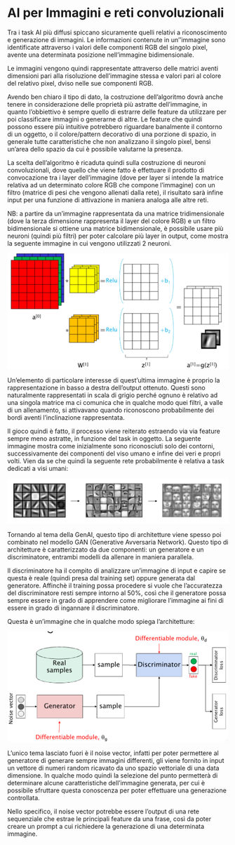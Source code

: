 # AI per Immagini e reti convoluzionali

Tra i task AI più diffusi spiccano sicuramente quelli relativi a riconoscimento e generazione di immagini. Le informazioni contenute in un’’immagine sono identificate attraverso i valori delle componenti RGB del singolo pixel, avente una determinata posizione nell’immagine bidimensionale.

Le immagini vengono quindi rappresentate attraverso delle matrici aventi dimensioni pari alla risoluzione dell’immagine stessa e valori pari al colore del relativo pixel, dviso nelle sue componenti RGB.

Avendo ben chiaro il tipo di dato, la costruzione dell’algoritmo dovrà anche tenere in considerazione delle proprietà più astratte dell’immagine, in quanto l’obbiettivo è sempre quello di estrarre delle feature da utilizzare per poi classificare immagini o generarne di altre. Le feature che quindi possono essere più intuitive potrebbero riguardare banalmente il contorno di un oggetto, o il colore/pattern decorativo di una porzione di spazio, in generale tutte caratteristiche che non analizzano il singolo pixel, bensì un’area dello spazio da cui è possibile valutarne la presenza.

La scelta dell’algoritmo è ricaduta quindi sulla costruzione di neuroni convoluzionali, dove quello che viene fatto è effettuare il prodotto di convocazione tra i layer dell’immagine (dove per layer si intende la matrice relativa ad un determinato colore RGB che compone l’immagine) con un filtro (matrice di pesi che vengono allenati dalla rete), il risultato sarà infine input per una funzione di attivazione in maniera analoga alle altre reti.

NB: a partire da un’immagine rappresentata da una matrice tridimensionale (dove la terza dimensione rappresenta il layer del colore RGB) e un filtro bidimensionale si ottiene una matrice bidimensionale, è possibile usare più neuroni (quindi più filtri) per poter calcolare più layer in output, come mostra la seguente immagine in cui vengono utilizzati 2 neuroni.

![convoluzione](./assets/convoluzione.png)

Un’elemento di particolare interesse di quest’ultima immagine è proprio la rappresentazione in basso a destra dell’output ottenuto. Questi sono naturalmente rappresentati in scala di grigio perché ognuno è relativo ad una singola matrice ma ci comunica che in qualche modo quei filtri, a valle di un allenamento, si attivavano quando riconoscono probabilmente dei bordi aventi l’inclinazione rappresentata.

Il gioco quindi è fatto, il processo viene reiterato estraendo via via feature sempre meno astratte, in funzione del task in oggetto. La seguente immagine mostra come inizialmente sono riconosciuti solo dei contorni, successivamente dei componenti del viso umano e infine dei veri e propri volti. Vien da se che quindi la seguente rete probabilmente è relativa a task dedicati a visi umani:

![layer](./assets/layer.png)

Tornando al tema della GenAI, questo tipo di architetture viene spesso poi combinato nel modello GAN (Generative Avversaria Network). Questo tipo di architetture  è caratterizzato da due componenti: un generatore e un discriminatore, entrambi modelli da allenare in maniera parallela.

Il discriminatore ha il compito di analizzare un’immagine di input e capire se questa è reale (quindi presa dal training set) oppure generata dal generatore. Affinchè il training possa procedere si vuole che l’accuratezza del discriminatore resti sempre intorno al 50%, così che il generatore possa sempre essere in grado di apprendere come migliorare l’immagine ai fini di essere in grado di ingannare il discriminatore.

Questa è un’immagine che in qualche modo spiega l’architetture:

![gan](./assets/gan.png)

L’unico tema lasciato fuori è il noise vector, infatti per poter permettere al generatore di generare sempre immagini differenti, gli viene fornito in input un vettore di numeri random ricavato da uno spazio vettoriale di una data dimensione. In qualche modo quindi la selezione del punto permetterà di determinare alcune caratteristiche dell’immagine generata, per cui è possibile sfruttare questa conoscenza per poter effettuare una generazione controllata.

Nello specifico, il noise vector potrebbe essere l’output di una rete sequenziale che estrae le principali feature da una frase, così da poter creare un prompt a cui richiedere la generazione di una determinata immagine.
